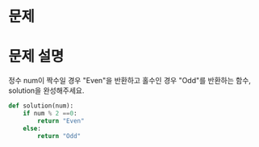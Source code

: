 # 문제
# 문제 설명
정수 num이 짝수일 경우 "Even"을 반환하고 홀수인 경우 "Odd"를 반환하는 함수, solution을 완성해주세요.

```python
def solution(num):
    if num % 2 ==0:
        return "Even"
    else:
        return "Odd"
```

